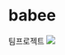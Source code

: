 # babee
팀프로젝트
<img src="https://capsule-render.vercel.app/api?type=waving&color=auto&height=200&section=header&text=TeamProject&fontSize=90" />
